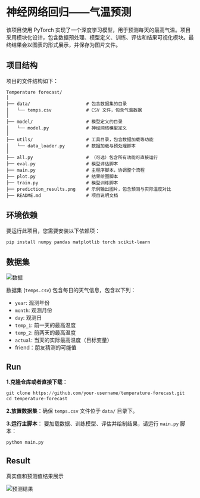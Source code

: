 # 神经网络回归——气温预测

该项目使用 PyTorch 实现了一个深度学习模型，用于预测每天的最高气温。项目采用模块化设计，包含数据预处理、模型定义、训练、评估和结果可视化模块。最终结果会以图表的形式展示，并保存为图片文件。

## 项目结构

项目的文件结构如下：

```
Temperature forecast/
│
├── data/                     # 包含数据集的目录
│   └── temps.csv             # CSV 文件，包含气温数据
│
├── model/                    # 模型定义的目录
│   └── model.py              # 神经网络模型定义
│
├── utils/                    # 工具目录，包含数据加载等功能
│   └── data_loader.py        # 数据加载与预处理脚本
│
├── all.py                    # （可选）包含所有功能可直接运行
├── eval.py                   # 模型评估脚本
├── main.py                   # 主程序脚本，协调整个流程
├── plot.py                   # 结果绘图脚本
├── train.py                  # 模型训练脚本
├── prediction_results.png    # 示例输出图片，包含预测与实际温度对比
├── README.md                 # 项目说明文档

```

## 环境依赖

要运行此项目，您需要安装以下依赖项：

```bash
pip install numpy pandas matplotlib torch scikit-learn
```

## 数据集

![数据](https://github.com/user-attachments/assets/978a6925-6b01-4181-8a2b-665a8c81ee74)


数据集 (`temps.csv`) 包含每日的天气信息，包含以下列：

- `year`: 观测年份
- `month`: 观测月份
- `day`: 观测日
- `temp_1`: 前一天的最高温度
- `temp_2`: 前两天的最高温度
- `actual`: 当天的实际最高温度（目标变量）
- friend：朋友猜测的可能值

## Run

**1.克隆仓库或者直接下载：**

```python
git clone https://github.com/your-username/temperature-forecast.git
cd temperature-forecast
```

**2.放置数据集**：确保 `temps.csv` 文件位于 `data/` 目录下。

**3.运行主脚本**： 要加载数据、训练模型、评估并绘制结果，请运行 `main.py` 脚本：

```python
python main.py
```

## Result

真实值和预测值结果展示

![预测结果](https://github.com/user-attachments/assets/94aeeeed-be33-408f-95b6-968ad79e7c3b)
